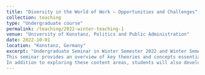 ```yaml
---
title: "Diversity in the World of Work – Opportunities and Challenges"
collection: teaching
type: "Undergraduate course"
permalink: /teaching/2022-winter-teaching-1
venue: "University of Konstanz, Politics and Public Administration"
date: 2022-10-01
location: "Konstanz, Germany"
excerpt: "Undergraduate Seminar in Winter Semester 2022 and Winter Semester 2023: Ongoing societal developments have led to increasing diversity among employees in teams and organizations. For instance, rising labor force participation among women, demographic change, and international migration are all contributing to increasingly diverse workforces and more heterogeneous teams.
This seminar provides an overview of key theories and concepts essential for understanding diversity in organizational contexts. We address questions such as: What types of diversity exist? What are the effects of diversity in the workplace? What challenges and opportunities does diversity present? And finally: How can diversity be effectively managed?
In addition to exploring these content areas, students will also develop methodological skills. These include formulating relevant research questions and hypotheses, structuring academic papers, and designing appropriate research methods to investigate their questions."
---
```

